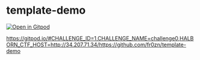 # template-demo

[![Open in Gitpod](https://gitpod.io/button/open-in-gitpod.svg)](https://gitpod.io/from-referrer/)


https://gitpod.io/#CHALLENGE_ID=1,CHALLENGE_NAME=challenge0,HALBORN_CTF_HOST=http://34.207.71.34/https://github.com/fr0zn/template-demo

